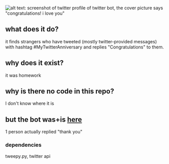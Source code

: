 ![alt text: screenshot of twitter profile of twitter bot, the cover picture says "congratulations! i love you"](../master/beep.png?raw=true)
## what does it do?
it finds strangers who have tweeted (mostly twitter-provided messages) with hashtag #MyTwitterAnniversary and replies "Congratulations" to them.
## why does it exist?
it was homework
## why is there no code in this repo?
I don't know where it is
## but the bot was+is [here](https://twitter.com/Beep_CongratBot)
1 person actually replied "thank you"
### dependencies
tweepy.py, twitter api
